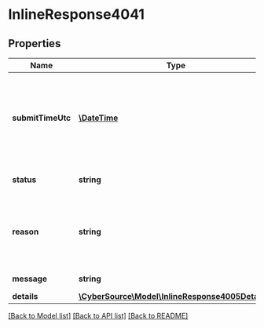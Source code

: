 # InlineResponse4041

## Properties
Name | Type | Description | Notes
------------ | ------------- | ------------- | -------------
**submitTimeUtc** | [**\DateTime**](\DateTime.md) | Time of request in UTC. &#x60;Format: YYYY-MM-DDThh:mm:ssZ&#x60;  Example 2016-08-11T22:47:57Z equals August 11, 2016, at 22:47:57 (10:47:57 p.m.). The T separates the date and the time. The Z indicates UTC. | [optional] 
**status** | **string** | The http status description of the submitted request. | [optional] 
**reason** | **string** | Documented reason codes. Client should be able to use the key for generating their own error message Possible Values:   - &#39;RESOURCE_NOT_FOUND&#39; | [optional] 
**message** | **string** | Descriptive message for the error. | [optional] 
**details** | [**\CyberSource\Model\InlineResponse4005Details[]**](InlineResponse4005Details.md) |  | [optional] 

[[Back to Model list]](../README.md#documentation-for-models) [[Back to API list]](../README.md#documentation-for-api-endpoints) [[Back to README]](../README.md)


